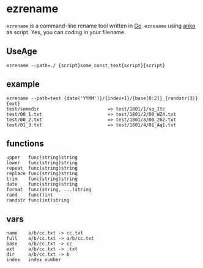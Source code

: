 # ezrename
`ezrename` is a command-line rename tool written in [Go](https://golang.org/). `ezrename` using [anko](https://github.com/mattn/anko) as script. Yes, you can coding in your filename.

## UseAge
    ezrename --path=./ {script}some_const_text{script}{script}

## example
    ezrename --path=test {date('YYMM')}/{index+1}/{base[0:2]}_{randstr(3)}{ext} 
    test/somedir                         => test/1801/1/so_Itc
    test/00_1.txt                        => test/1801/2/00_WZ4.txt
    test/00_2.txt                        => test/1801/3/00_26z.txt
    test/01_3.txt                        => test/1801/4/01_Aq1.txt

## functions
    upper   func(string)string
    lower   func(string)string
    repeat  func(string)string
    replace func(string)string
    trim    func(string)string
    date    func(string)string
    format  func(string, ...)string
    rand    func()int
    randstr func(int)string

## vars
    name    a/b/cc.txt -> cc.txt
    full    a/b/cc.txt -> a/b/cc.txt
    base    a/b/cc.txt -> cc
    ext     a/b/cc.txt -> .txt
    dir     a/b/cc.txt -> b
    index   index number 
